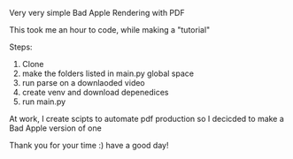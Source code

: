 Very very simple Bad Apple Rendering with PDF

This took me an hour to code, while making a "tutorial"

Steps:
1. Clone
2. make the folders listed in main.py global space
3. run parse on a downlaoded video
4. create venv and download depenedices
5. run main.py

At work, I create scipts to automate pdf production so I decicded to make a Bad Apple version of one

Thank you for your time :) have a good day!
